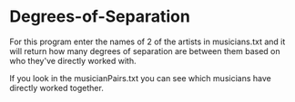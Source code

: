 # Degrees-of-Separation

For this program enter the names of 2 of the artists in musicians.txt and it will return how many degrees of separation are between them based on who they've directly worked with.

If you look in the musicianPairs.txt you can see which musicians have directly worked together. 

